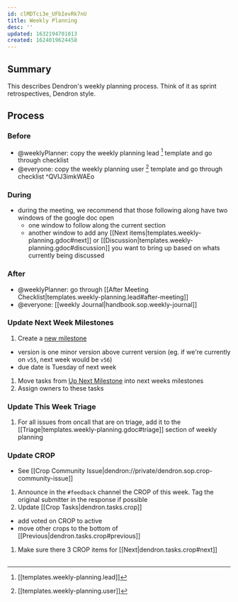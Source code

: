 ```yaml
---
id: clMDTci3e_UFbIevRk7nU
title: Weekly Planning
desc: ''
updated: 1632194701013
created: 1624019624458
---
```


## Summary

This describes Dendron's weekly planning process. Think of it as sprint retrospectives, Dendron style.

## Process

### Before
- @weeklyPlanner: copy the weekly planning lead [^lead] template and go through checklist
- @everyone: copy the weekly planning user [^user] template and go through checklist ^QVIJ3imkWAEo

### During
- during the meeting, we recommend that those following along have two windows of the google doc open
  - one window to follow along the current section
  - another window to add any [[Next items|templates.weekly-planning.gdoc#next]] or [[Discussion|templates.weekly-planning.gdoc#discussion]] you want to bring up based on whats currently being discussed

### After
- @weeklyPlanner: go through [[After Meeting Checklist|templates.weekly-planning.lead#after-meeting]]
- @everyone: [[weekly Journal|handbook.sop.weekly-journal]]


### Update Next Week Milestones
1. Create a [new milestone](https://github.com/dendronhq/dendron/milestones/new)
  - version is one minor version above current version (eg. if we're currently on `v55`, next week would be `v56`)
  - due date is Tuesday of next week
1. Move tasks from [Up Next Milestone](https://github.com/dendronhq/dendron/milestone/16) into next weeks milestones
1. Assign owners to these tasks

### Update This Week Triage
1. For all issues from oncall that are on triage, add it to the [[Triage|templates.weekly-planning.gdoc#triage]] section of weekly planning

### Update CROP
- See [[Crop Community Issue|dendron://private/dendron.sop.crop-community-issue]]
1. Announce in the `#feedback` channel the CROP of this week. Tag the original submitter in the response if possible
1. Update [[Crop Tasks|dendron.tasks.crop]]
  - add voted on CROP to active
  - move other crops to the bottom of [[Previous|dendron.tasks.crop#previous]]
1. Make sure there 3 CROP items for [[Next|dendron.tasks.crop#next]]

##

[^lead]: [[templates.weekly-planning.lead]]
[^user]: [[templates.weekly-planning.user]]
[^team]: [[templates.weekly-planning.team]]
[^gdoc]: [[Gdoc|templates.weekly-planning.gdoc]]
